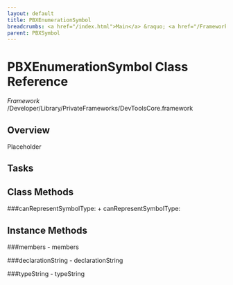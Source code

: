 ```yaml
---
layout: default
title: PBXEnumerationSymbol
breadcrumbs: <a href="/index.html">Main</a> &raquo; <a href="/Frameworks.html">Framework</a> &raquo; <a href="/Frameworks/DevToolsCore.html">DevToolsCore</a> &raquo; PBXEnumerationSymbol
parent: PBXSymbol 
---
```

# PBXEnumerationSymbol Class Reference

*Framework* /Developer/Library/PrivateFrameworks/DevToolsCore.framework

## Overview

Placeholder

## Tasks

## Class Methods

<a name="+canRepresentSymbolType:"></a>
###canRepresentSymbolType:
    + canRepresentSymbolType:

## Instance Methods

<a name="-members"></a>
###members
    - members

<a name="-declarationString"></a>
###declarationString
    - declarationString

<a name="-typeString"></a>
###typeString
    - typeString

